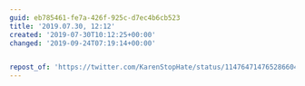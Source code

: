 ```yaml
---
guid: eb785461-fe7a-426f-925c-d7ec4b6cb523
title: '2019.07.30, 12:12'
created: '2019-07-30T10:12:25+00:00'
changed: '2019-09-24T07:19:14+00:00'


repost_of: 'https://twitter.com/KarenStopHate/status/1147647147652866048?s=20'
---
```


